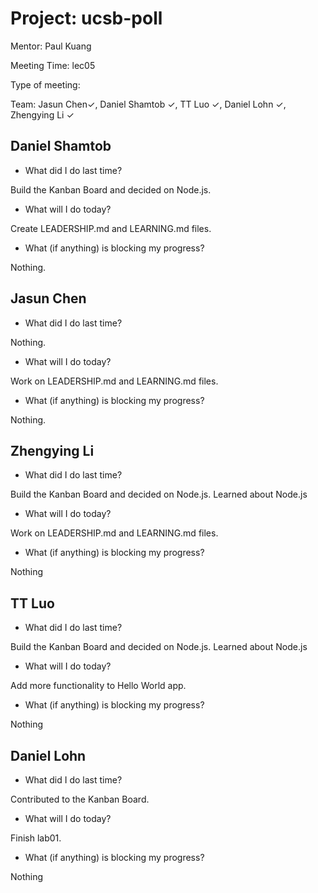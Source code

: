 # Project: ucsb-poll

Mentor: Paul Kuang 

Meeting Time: lec05

Type of meeting: <daily scrum>

Team: Jasun Chen✓, Daniel Shamtob ✓, TT Luo ✓, Daniel Lohn ✓, Zhengying Li ✓

## Daniel Shamtob
- What did I do last time?

Build the Kanban Board and decided on Node.js.

- What will I do today?

Create LEADERSHIP.md and LEARNING.md files.

- What (if anything) is blocking my progress?

Nothing.

## Jasun Chen
- What did I do last time?

Nothing.

- What will I do today?

Work on LEADERSHIP.md and LEARNING.md files.

- What (if anything) is blocking my progress?

Nothing.

## Zhengying Li
- What did I do last time?

Build the Kanban Board and decided on Node.js. Learned about Node.js

- What will I do today?

Work on LEADERSHIP.md and LEARNING.md files.

- What (if anything) is blocking my progress?

Nothing

## TT Luo
- What did I do last time?

Build the Kanban Board and decided on Node.js. Learned about Node.js

- What will I do today?

Add more functionality to Hello World app. 

- What (if anything) is blocking my progress?

Nothing

## Daniel Lohn
- What did I do last time?

Contributed to the Kanban Board.

- What will I do today?

Finish lab01.

- What (if anything) is blocking my progress?

Nothing
